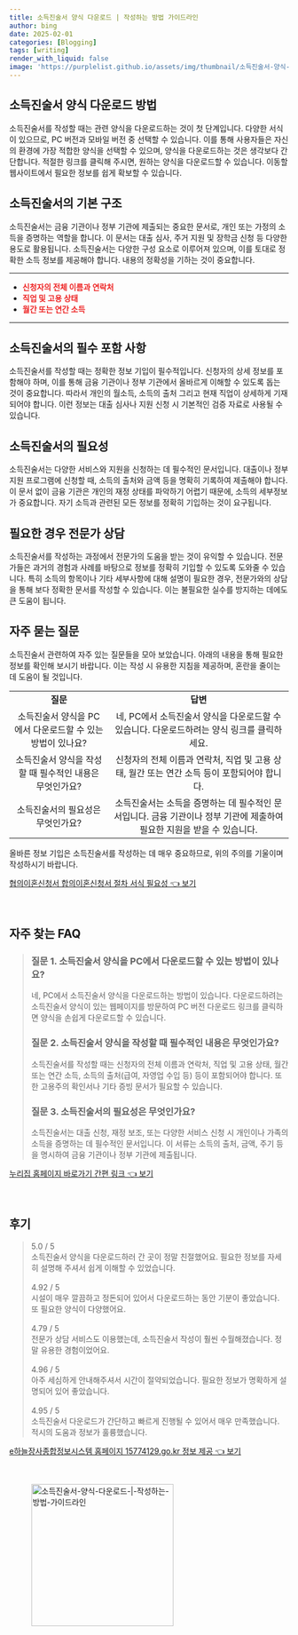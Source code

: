 ```yaml
---
title: 소득진술서 양식 다운로드 | 작성하는 방법 가이드라인
author: bing
date: 2025-02-01
categories: [Blogging]
tags: [writing]
render_with_liquid: false
image: 'https://purplelist.github.io/assets/img/thumbnail/소득진술서-양식-다운로드-|-작성하는-방법-가이드라인.webp'
---
```



<h2 id='소득진술서_다운로드_방법'>소득진술서 양식 다운로드 방법</h2>

<p>소득진술서를 작성할 때는 관련 양식을 다운로드하는 것이 첫 단계입니다. 다양한 서식이 있으므로, PC 버전과 모바일 버전 중 선택할 수 있습니다. 이를 통해 사용자들은 자신의 환경에 가장 적합한 양식을 선택할 수 있으며, 양식을 다운로드하는 것은 생각보다 간단합니다. 적절한 링크를 클릭해 주시면, 원하는 양식을 다운로드할 수 있습니다. 이동할 웹사이트에서 필요한 정보를 쉽게 확보할 수 있습니다.</p>

<h2 id='소득진술서_구조'>소득진술서의 기본 구조</h2>

<p>소득진술서는 금융 기관이나 정부 기관에 제출되는 중요한 문서로, 개인 또는 가정의 소득을 증명하는 역할을 합니다. 이 문서는 대출 심사, 주거 지원 및 장학금 신청 등 다양한 용도로 활용됩니다. 소득진술서는 다양한 구성 요소로 이루어져 있으며, 이를 토대로 정확한 소득 정보를 제공해야 합니다. 내용의 정확성을 기하는 것이 중요합니다.</p>

<hr />

<ul>
    <li><b><span style="color: #ee2323;">신청자의 전체 이름과 연락처</span></b></li>
    <li><b><span style="color: #ee2323;">직업 및 고용 상태</span></b></li>
    <li><b><span style="color: #ee2323;">월간 또는 연간 소득</span></b></li>
</ul>

<hr />

<h2 id='소득진술서_필수_정보'>소득진술서의 필수 포함 사항</h2>

<p>소득진술서를 작성할 때는 정확한 정보 기입이 필수적입니다. 신청자의 상세 정보를 포함해야 하며, 이를 통해 금융 기관이나 정부 기관에서 올바르게 이해할 수 있도록 돕는 것이 중요합니다. 따라서 개인의 월소득, 소득의 출처 그리고 현재 직업이 상세하게 기재되어야 합니다. 이런 정보는 대출 심사나 지원 신청 시 기본적인 검증 자료로 사용될 수 있습니다.</p>

<h2 id='소득진술서의_필요성'>소득진술서의 필요성</h2>

<p>소득진술서는 다양한 서비스와 지원을 신청하는 데 필수적인 문서입니다. 대출이나 정부 지원 프로그램에 신청할 때, 소득의 출처와 금액 등을 명확히 기록하여 제출해야 합니다. 이 문서 없이 금융 기관은 개인의 재정 상태를 파악하기 어렵기 때문에, 소득의 세부정보가 중요합니다. 자기 소득과 관련된 모든 정보를 정확히 기입하는 것이 요구됩니다.</p>

<h2 id='소득진술서_전문가_상담'>필요한 경우 전문가 상담</h2>

<p>소득진술서를 작성하는 과정에서 전문가의 도움을 받는 것이 유익할 수 있습니다. 전문가들은 과거의 경험과 사례를 바탕으로 정보를 정확히 기입할 수 있도록 도와줄 수 있습니다. 특히 소득의 항목이나 기타 세부사항에 대해 설명이 필요한 경우, 전문가와의 상담을 통해 보다 정확한 문서를 작성할 수 있습니다. 이는 불필요한 실수를 방지하는 데에도 큰 도움이 됩니다.</p>

<h2 id='자주_묻는_질문'>자주 묻는 질문</h2>

<p>소득진술서 관련하여 자주 있는 질문들을 모아 보았습니다. 아래의 내용을 통해 필요한 정보를 확인해 보시기 바랍니다. 이는 작성 시 유용한 지침을 제공하며, 혼란을 줄이는 데 도움이 될 것입니다.</p>

<table>
    <tr>
        <td style="text-align: center; height: 17px;"><b>질문</b></td>
        <td style="text-align: center; height: 17px;"><b>답변</b></td>
    </tr>
    <tr>
        <td style="text-align: center; height: 17px;">소득진술서 양식을 PC에서 다운로드할 수 있는 방법이 있나요?</td>
        <td style="text-align: center; height: 17px;">네, PC에서 소득진술서 양식을 다운로드할 수 있습니다. 다운로드하려는 양식 링크를 클릭하세요.</td>
    </tr>
    <tr>
        <td style="text-align: center; height: 17px;">소득진술서 양식을 작성할 때 필수적인 내용은 무엇인가요?</td>
        <td style="text-align: center; height: 17px;">신청자의 전체 이름과 연락처, 직업 및 고용 상태, 월간 또는 연간 소득 등이 포함되어야 합니다.</td>
    </tr>
    <tr>
        <td style="text-align: center; height: 17px;">소득진술서의 필요성은 무엇인가요?</td>
        <td style="text-align: center; height: 17px;">소득진술서는 소득을 증명하는 데 필수적인 문서입니다. 금융 기관이나 정부 기관에 제출하여 필요한 지원을 받을 수 있습니다.</td>
    </tr>
</table>

<p>올바른 정보 기입은 소득진술서를 작성하는 데 매우 중요하므로, 위의 주의를 기울이며 작성하시기 바랍니다.</p>


<p><a class="click-button" title="협의이혼신청서 합의이혼신청서 절차 서식 필요성" href="https://purplelist.github.io/posts/%ED%98%91%EC%9D%98%EC%9D%B4%ED%98%BC%EC%8B%A0%EC%B2%AD%EC%84%9C-%ED%95%A9%EC%9D%98%EC%9D%B4%ED%98%BC%EC%8B%A0%EC%B2%AD%EC%84%9C-%EC%A0%88%EC%B0%A8-%EC%84%9C%EC%8B%9D-%ED%95%84%EC%9A%94%EC%84%B1/" rel="dofollow">협의이혼신청서 합의이혼신청서 절차 서식 필요성 👈 보기</a></p><br>
<h2 id='자주_찾는_FAQ'>자주 찾는 FAQ</h2>
<div itemscope="" itemtype="https://schema.org/FAQPage"> 
<blockquote> 
<div itemscope="" itemprop="mainEntity" itemtype="https://schema.org/Question"> 
<h3 itemprop="name">질문 1. 소득진술서 양식을 PC에서 다운로드할 수 있는 방법이 있나요?</h3> 
<div itemscope="" itemprop="acceptedAnswer" itemtype="https://schema.org/Answer"> 
<span itemprop="text"> 
<p>네, PC에서 소득진술서 양식을 다운로드하는 방법이 있습니다. 다운로드하려는 소득진술서 양식이 있는 웹페이지를 방문하여 PC 버전 다운로드 링크를 클릭하면 양식을 손쉽게 다운로드할 수 있습니다.</p> 
</span> 
</div> 
</div> 
<div itemscope="" itemprop="mainEntity" itemtype="https://schema.org/Question"> 
<h3 itemprop="name">질문 2. 소득진술서 양식을 작성할 때 필수적인 내용은 무엇인가요?</h3> 
<div itemscope="" itemprop="acceptedAnswer" itemtype="https://schema.org/Answer"> 
<span itemprop="text"> 
<p>소득진술서를 작성할 때는 신청자의 전체 이름과 연락처, 직업 및 고용 상태, 월간 또는 연간 소득, 소득의 출처(급여, 자영업 수입 등) 등이 포함되어야 합니다. 또한 고용주의 확인서나 기타 증빙 문서가 필요할 수 있습니다.</p> 
</span> 
</div> 
</div> 
<div itemscope="" itemprop="mainEntity" itemtype="https://schema.org/Question"> 
<h3 itemprop="name">질문 3. 소득진술서의 필요성은 무엇인가요?</h3> 
<div itemscope="" itemprop="acceptedAnswer" itemtype="https://schema.org/Answer"> 
<span itemprop="text"> 
<p>소득진술서는 대출 신청, 재정 보조, 또는 다양한 서비스 신청 시 개인이나 가족의 소득을 증명하는 데 필수적인 문서입니다. 이 서류는 소득의 출처, 금액, 주기 등을 명시하여 금융 기관이나 정부 기관에 제출됩니다.</p> 
</span> 
</div> 
</div> 
</blockquote> 
</div>
<p><a class="click-button" title="누리집 홈페이지 바로가기 간편 링크" href="https://purplelist.github.io/posts/%EB%88%84%EB%A6%AC%EC%A7%91-%ED%99%88%ED%8E%98%EC%9D%B4%EC%A7%80-%EB%B0%94%EB%A1%9C%EA%B0%80%EA%B8%B0-%EA%B0%84%ED%8E%B8-%EB%A7%81%ED%81%AC/" rel="dofollow">누리집 홈페이지 바로가기 간편 링크 👈 보기</a></p><br>
<h2 id='후기'>후기</h2>
<div itemscope itemtype="https://schema.org/Product">
  <blockquote>
  <div itemprop="review" itemscope itemtype="https://schema.org/Review">
      <div itemprop="reviewRating" itemscope itemtype="https://schema.org/Rating"> <span itemprop="ratingValue">5.0</span> / <span itemprop="bestRating">5</span> </div>
      <span itemprop="reviewBody">소득진술서 양식을 다운로드하러 간 곳이 정말 친절했어요. 필요한 정보를 자세히 설명해 주셔서 쉽게 이해할 수 있었습니다.</span>
  </div>
  <br>
  <div itemprop="review" itemscope itemtype="https://schema.org/Review">
      <div itemprop="reviewRating" itemscope itemtype="https://schema.org/Rating"> <span itemprop="ratingValue">4.92</span> / <span itemprop="bestRating">5</span> </div>
      <span itemprop="reviewBody">시설이 매우 깔끔하고 정돈되어 있어서 다운로드하는 동안 기분이 좋았습니다. 또 필요한 양식이 다양했어요.</span>
  </div>
  <br>
  <div itemprop="review" itemscope itemtype="https://schema.org/Review">
      <div itemprop="reviewRating" itemscope itemtype="https://schema.org/Rating"> <span itemprop="ratingValue">4.79</span> / <span itemprop="bestRating">5</span> </div>
      <span itemprop="reviewBody">전문가 상담 서비스도 이용했는데, 소득진술서 작성이 훨씬 수월해졌습니다. 정말 유용한 경험이었어요.</span>
  </div>
  <br>
  <div itemprop="review" itemscope itemtype="https://schema.org/Review">
      <div itemprop="reviewRating" itemscope itemtype="https://schema.org/Rating"> <span itemprop="ratingValue">4.96</span> / <span itemprop="bestRating">5</span> </div>
      <span itemprop="reviewBody">아주 세심하게 안내해주셔서 시간이 절약되었습니다. 필요한 정보가 명확하게 설명되어 있어 좋았습니다.</span>
  </div>
  <br>
  <div itemprop="review" itemscope itemtype="https://schema.org/Review">
      <div itemprop="reviewRating" itemscope itemtype="https://schema.org/Rating"> <span itemprop="ratingValue">4.95</span> / <span itemprop="bestRating">5</span> </div>
      <span itemprop="reviewBody">소득진술서 다운로드가 간단하고 빠르게 진행될 수 있어서 매우 만족했습니다. 적시의 도움과 정보가 훌륭했습니다.</span>
  </div>
  </blockquote>
</div>
<p><a class="click-button" title="e하늘장사종합정보시스템 홈페이지 15774129.go.kr 정보 제공" href="https://purplelist.github.io/posts/e%ED%95%98%EB%8A%98%EC%9E%A5%EC%82%AC%EC%A2%85%ED%95%A9%EC%A0%95%EB%B3%B4%EC%8B%9C%EC%8A%A4%ED%85%9C-%ED%99%88%ED%8E%98%EC%9D%B4%EC%A7%80-15774129.go.kr-%EC%A0%95%EB%B3%B4-%EC%A0%9C%EA%B3%B5/" rel="dofollow">e하늘장사종합정보시스템 홈페이지 15774129.go.kr 정보 제공 👈 보기</a></p><br>
<figure class="image"><img src="https://purplelist.github.io/assets/img/thumbnail/소득진술서-양식-다운로드-|-작성하는-방법-가이드라인.webp" alt="소득진술서-양식-다운로드-|-작성하는-방법-가이드라인" width="256" height="256"></figure>